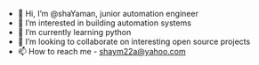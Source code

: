 - 👋 Hi, I’m @shaYaman, junior automation engineer
- 👀 I’m interested in building automation systems
- 🌱 I’m currently learning python
- 💞️ I’m looking to collaborate on interesting open source projects
- 📫 How to reach me - shaym22a@yahoo.com

<!---
shaYaman/shaYaman is a ✨ special ✨ repository because its `README.md` (this file) appears on your GitHub profile.
You can click the Preview link to take a look at your changes.
--->
